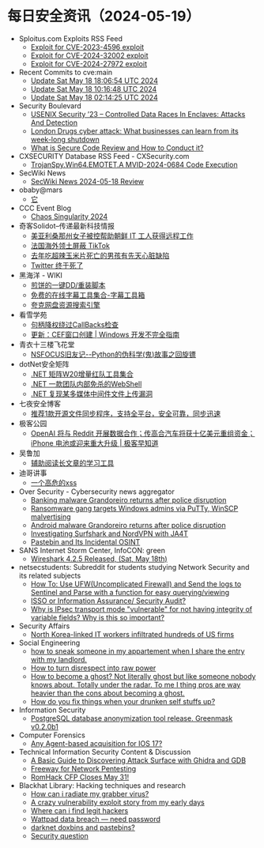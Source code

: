 # 每日安全资讯（2024-05-19）

- Sploitus.com Exploits RSS Feed
  - [Exploit for CVE-2023-4596 exploit](https://sploitus.com/exploit?id=0B6AF725-2A3A-57C0-83A7-5907BB481236&utm_source=rss&utm_medium=rss)
  - [Exploit for CVE-2024-32002 exploit](https://sploitus.com/exploit?id=C723A395-03C5-5419-89D4-CF82DFAE845A&utm_source=rss&utm_medium=rss)
  - [Exploit for CVE-2024-27972 exploit](https://sploitus.com/exploit?id=BF642A68-F025-5774-8F05-63EA9FD8F97C&utm_source=rss&utm_medium=rss)
- Recent Commits to cve:main
  - [Update Sat May 18 18:06:54 UTC 2024](https://github.com/trickest/cve/commit/ebe5ff6447970dacb4735b47842398e436a4a1d6)
  - [Update Sat May 18 10:16:48 UTC 2024](https://github.com/trickest/cve/commit/7103711bc240dad74f7a94a674a73f6c8de143de)
  - [Update Sat May 18 02:14:25 UTC 2024](https://github.com/trickest/cve/commit/bf01cd540fed52677853cbf6af62ce7a6f17c90c)
- Security Boulevard
  - [USENIX Security ’23 – Controlled Data Races In Enclaves: Attacks And Detection](https://securityboulevard.com/2024/05/usenix-security-23-controlled-data-races-in-enclaves-attacks-and-detection/)
  - [London Drugs cyber attack: What businesses can learn from its week-long shutdown](https://securityboulevard.com/2024/05/london-drugs-cyber-attack-what-businesses-can-learn-from-its-week-long-shutdown/)
  - [What is Secure Code Review and How to Conduct it?](https://securityboulevard.com/2024/05/what-is-secure-code-review-and-how-to-conduct-it/)
- CXSECURITY Database RSS Feed - CXSecurity.com
  - [TrojanSpy.Win64.EMOTET.A MVID-2024-0684 Code Execution](https://cxsecurity.com/issue/WLB-2024050050)
- SecWiki News
  - [SecWiki News 2024-05-18 Review](http://www.sec-wiki.com/?2024-05-18)
- obaby@mars
  - [它](https://h4ck.org.cn/2024/05/17063)
- CCC Event Blog
  - [Chaos Singularity 2024](https://events.ccc.de/2024/05/18/cosin-2024/)
- 奇客Solidot–传递最新科技情报
  - [美亚利桑那州女子被控帮助朝鲜 IT 工人获得远程工作](https://www.solidot.org/story?sid=78206)
  - [法国海外领土屏蔽 TikTok](https://www.solidot.org/story?sid=78205)
  - [去年吃超辣玉米片死亡的男孩有先天心脏缺陷](https://www.solidot.org/story?sid=78204)
  - [Twitter 终于死了](https://www.solidot.org/story?sid=78203)
- 黑海洋 - WIKI
  - [煎饼的一键DD/重装脚本](https://www.upx8.com/4158)
  - [免费的在线字幕工具集合-字幕工具箱](https://www.upx8.com/4157)
  - [夸克网盘资源搜索引擎](https://www.upx8.com/4156)
- 看雪学苑
  - [句柄降权绕过CallBacks检查](https://mp.weixin.qq.com/s?__biz=MjM5NTc2MDYxMw==&mid=2458555132&idx=1&sn=6f0145d1565fc60634cd996ba20900e9&chksm=b18da27686fa2b600a32895a9c3e88d2fea7c13a8de30454c8ae91a5e141c71c418670e95298&scene=58&subscene=0#rd)
  - [更新：CEF窗口创建 | Windows 开发不完全指南](https://mp.weixin.qq.com/s?__biz=MjM5NTc2MDYxMw==&mid=2458555132&idx=2&sn=8218e3dfc56f58f1c0578058d9f13baf&chksm=b18da27686fa2b601b07817291cab389cb77e07382e7664f37ac64adefe08729d585070a6f5a&scene=58&subscene=0#rd)
- 青衣十三楼飞花堂
  - [NSFOCUS旧友记--Python的伪科学(鬼)故事之回旋镖](https://mp.weixin.qq.com/s?__biz=MzUzMjQyMDE3Ng==&mid=2247487424&idx=1&sn=51f28cd1aa4f9ae8f6ba6994b80108b4&chksm=fab2ccffcdc545e94e7a47de2f78c1de8c88eaf60bdbd13de1479896011d0b0d93b820598ad3&scene=58&subscene=0#rd)
- dotNet安全矩阵
  - [.NET 矩阵W20增量红队工具集合](https://mp.weixin.qq.com/s?__biz=MzUyOTc3NTQ5MA==&mid=2247491859&idx=1&sn=6f8e792ce3a7a76dc6a15051cc5a484a&chksm=fa594ffecd2ec6e8763b6eae6d428c708d561b975e844df5320c787433d3a7903e52f96b4158&scene=58&subscene=0#rd)
  - [.NET 一款团队内部免杀的WebShell](https://mp.weixin.qq.com/s?__biz=MzUyOTc3NTQ5MA==&mid=2247491859&idx=2&sn=b43822679234d184e452e2cac71ed990&chksm=fa594ffecd2ec6e8c44732a1612e6674b8fe0a31784be08b9cc5c9e1a6b903e89afc8498a801&scene=58&subscene=0#rd)
  - [.NET 复现某多媒体中间件文件上传漏洞](https://mp.weixin.qq.com/s?__biz=MzUyOTc3NTQ5MA==&mid=2247491859&idx=3&sn=ebe810c1e94c17df49ec0f4e320aee64&chksm=fa594ffecd2ec6e80f08e91b8c351aa09191aa7b4bad41eeedfd1a9c73e0c6f532ce53c4ce03&scene=58&subscene=0#rd)
- 七夜安全博客
  - [推荐1款开源文件同步程序，支持全平台，安全可靠，同步迅速](https://mp.weixin.qq.com/s?__biz=MzIwODIxMjc4MQ==&mid=2651005153&idx=1&sn=fc30938e3993ead4c65f67fa660274e3&chksm=8cf106a3bb868fb51050bcbd47b24ededc637bb7182b92ff5bf379b0716c056fe0006b827369&scene=58&subscene=0#rd)
- 极客公园
  - [OpenAI 将与 Reddit 开展数据合作；传高合汽车将获十亿美元重组资金；iPhone 电池或迎来重大升级 | 极客早知道](https://mp.weixin.qq.com/s?__biz=MTMwNDMwODQ0MQ==&mid=2653041458&idx=1&sn=c1cad9aeb6273ecfc212f7883deb39eb&chksm=7e574e844920c792b42132b11978bf0f7bba9e823a31e40bd3bb8237bbc36cfc30950d1257c3&scene=58&subscene=0#rd)
- 吴鲁加
  - [辅助阅读长文章的学习工具](https://mp.weixin.qq.com/s?__biz=Mzg5NDY4ODM1MA==&mid=2247484713&idx=1&sn=609294486802e60555cd175bd1755b57&chksm=c01a8818f76d010ea3e80758ceb86850354f13305cae1c929afe1d08ed896773a8d96340b7f3&scene=58&subscene=0#rd)
- 迪哥讲事
  - [一个高危的xss](https://mp.weixin.qq.com/s?__biz=MzIzMTIzNTM0MA==&mid=2247494642&idx=1&sn=d9522db6b73bcc0727859a3ce42c5724&chksm=e8a5e191dfd26887d7e2101d58f092212ce77228d26d1309bbcd47c5ff05ac3eb8c189f0036b&scene=58&subscene=0#rd)
- Over Security - Cybersecurity news aggregator
  - [Banking malware Grandoreiro returns after police disruption](https://www.bleepingcomputer.com/news/security/banking-malware-grandoreiro-returns-after-police-disruption/)
  - [Ransomware gang targets Windows admins via PuTTy, WinSCP malvertising](https://www.bleepingcomputer.com/news/security/ransomware-gang-targets-windows-admins-via-putty-winscp-malvertising/)
  - [Android malware Grandoreiro returns after police disruption](https://www.bleepingcomputer.com/news/security/android-malware-grandoreiro-returns-after-police-disruption/)
  - [Investigating Surfshark and NordVPN with JA4T](https://medium.com/foxio/investigating-surfshark-and-nordvpn-with-ja4t-7bbf5a33aad0)
  - [Pastebin and Its Incidental OSINT](https://www.secjuice.com/pastebin-incidental-osint/)
- SANS Internet Storm Center, InfoCON: green
  - [Wireshark 4.2.5 Released, (Sat, May 18th)](https://isc.sans.edu/diary/rss/30934)
- netsecstudents: Subreddit for students studying Network Security and its related subjects
  - [How To: Use UFW(Uncomplicated Firewall) and Send the logs to Sentinel and Parse with a function for easy querying/viewing](https://www.reddit.com/r/netsecstudents/comments/1cv0d1t/how_to_use_ufwuncomplicated_firewall_and_send_the/)
  - [ISSO or Information Assurance/ Security Audit?](https://www.reddit.com/r/netsecstudents/comments/1cv01zz/isso_or_information_assurance_security_audit/)
  - [Why is IPsec transport mode "vulnerable" for not having integrity of variable fields? Why is this so important?](https://www.reddit.com/r/netsecstudents/comments/1cuu9co/why_is_ipsec_transport_mode_vulnerable_for_not/)
- Security Affairs
  - [North Korea-linked IT workers infiltrated hundreds of US firms](https://securityaffairs.com/163349/intelligence/north-korea-linked-it-workers-infiltrated-us-firms.html)
- Social Engineering
  - [how to sneak someone in my appartement when I share the entry with my landlord.](https://www.reddit.com/r/SocialEngineering/comments/1cuz4ze/how_to_sneak_someone_in_my_appartement_when_i/)
  - [How to turn disrespect into raw power](https://www.reddit.com/r/SocialEngineering/comments/1cv7f96/how_to_turn_disrespect_into_raw_power/)
  - [How to become a ghost? Not literally ghost but like someone nobody knows about. Totally under the radar. To me I thing pros are way heavier than the cons about becoming a ghost.](https://www.reddit.com/r/SocialEngineering/comments/1cuznr8/how_to_become_a_ghost_not_literally_ghost_but/)
  - [How do you fix things when your drunken self stuffs up?](https://www.reddit.com/r/SocialEngineering/comments/1cuw3l5/how_do_you_fix_things_when_your_drunken_self/)
- Information Security
  - [PostgreSQL database anonymization tool release. Greenmask v0.2.0b1](https://www.reddit.com/r/Information_Security/comments/1cur49y/postgresql_database_anonymization_tool_release/)
- Computer Forensics
  - [Any Agent-based acquisition for IOS 17?](https://www.reddit.com/r/computerforensics/comments/1cuvrvb/any_agentbased_acquisition_for_ios_17/)
- Technical Information Security Content & Discussion
  - [A Basic Guide to Discovering Attack Surface with Ghidra and GDB](https://www.reddit.com/r/netsec/comments/1cuybo3/a_basic_guide_to_discovering_attack_surface_with/)
  - [Freeway for Network Pentesting](https://www.reddit.com/r/netsec/comments/1cuujpn/freeway_for_network_pentesting/)
  - [RomHack CFP Closes May 31!](https://www.reddit.com/r/netsec/comments/1cv4nph/romhack_cfp_closes_may_31/)
- Blackhat Library: Hacking techniques and research
  - [How can i radiate my grabber virus?](https://www.reddit.com/r/blackhat/comments/1cv7tqz/how_can_i_radiate_my_grabber_virus/)
  - [A crazy vulnerability exploit story from my early days](https://www.reddit.com/r/blackhat/comments/1cv7dur/a_crazy_vulnerability_exploit_story_from_my_early/)
  - [Where can i find legit hackers](https://www.reddit.com/r/blackhat/comments/1cuws7m/where_can_i_find_legit_hackers/)
  - [Wattpad data breach — need password](https://www.reddit.com/r/blackhat/comments/1culhr9/wattpad_data_breach_need_password/)
  - [darknet doxbins and pastebins?](https://www.reddit.com/r/blackhat/comments/1cuo0fl/darknet_doxbins_and_pastebins/)
  - [Security question](https://www.reddit.com/r/blackhat/comments/1culxld/security_question/)
